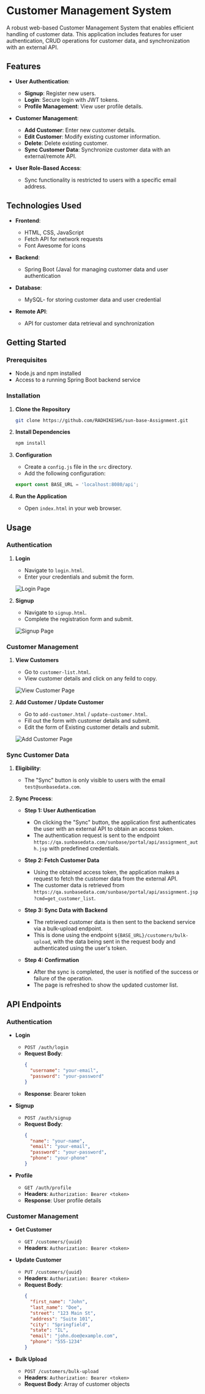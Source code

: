 # Customer Management System

A robust web-based Customer Management System that enables efficient handling of customer data. This application includes features for user authentication, CRUD operations for customer data, and synchronization with an external API.

## Features

- **User Authentication**: 
  - **Signup**: Register new users.
  - **Login**: Secure login with JWT tokens.
  - **Profile Management**: View user profile details.

- **Customer Management**:
  - **Add Customer**: Enter new customer details.
  - **Edit Customer**: Modify existing customer information.
  - **Delete**: Delete existing customer.
  - **Sync Customer Data**: Synchronize customer data with an external/remote API.

- **User Role-Based Access**:
  - Sync functionality is restricted to users with a specific email address.

## Technologies Used

- **Frontend**: 
  - HTML, CSS, JavaScript
  - Fetch API for network requests
  - Font Awesome for icons

- **Backend**:
  - Spring Boot (Java) for managing customer data and user authentication
  
- **Database**:
  - MySQL- for storing customer data and user credential

- **Remote API**:
  - API for customer data retrieval and synchronization

## Getting Started

### Prerequisites

- Node.js and npm installed
- Access to a running Spring Boot backend service

### Installation

1. **Clone the Repository**

    ```bash
    git clone https://github.com/RADHIKESHS/sun-base-Assignment.git
    ```

2. **Install Dependencies**

    ```bash
    npm install
    ```

3. **Configuration**

    - Create a `config.js` file in the `src` directory.
    - Add the following configuration:

    ```javascript
    export const BASE_URL = 'localhost:8080/api';
    ```

4. **Run the Application**

    - Open `index.html` in your web browser.

## Usage

### Authentication

1. **Login**

    - Navigate to `login.html`.
    - Enter your credentials and submit the form.
    
    ![Login Page](https://github.com/RADHIKESHS/sun-base-Assignment/blob/main/login.png?raw=true)

2. **Signup**

    - Navigate to `signup.html`.
    - Complete the registration form and submit.

    ![Signup Page](https://github.com/RADHIKESHS/sun-base-Assignment/blob/main/signup.png?raw=true)

### Customer Management

1. **View Customers**

    - Go to `customer-list.html`.
    - View customer details and click on any feild to copy.

    ![View Customer Page](https://github.com/RADHIKESHS/sun-base-Assignment/blob/main/Customer-list.png?raw=true)

   
2. **Add Customer / Update Customer**

    - Go to `add-customer.html` / `update-customer.html`.
    - Fill out the form with customer details and submit.
    - Edit the form of Existing customer details and submit.

    ![Add Customer Page](https://github.com/RADHIKESHS/sun-base-Assignment/blob/main/add-customer.png?raw=true)


### Sync Customer Data

1. **Eligibility**:
   - The "Sync" button is only visible to users with the email `test@sunbasedata.com`.

2. **Sync Process**:
   - **Step 1: User Authentication**
     - On clicking the "Sync" button, the application first authenticates the user with an external API to obtain an access token.
     - The authentication request is sent to the endpoint `https://qa.sunbasedata.com/sunbase/portal/api/assignment_auth.jsp` with predefined credentials.
   
   - **Step 2: Fetch Customer Data**
     - Using the obtained access token, the application makes a request to fetch the customer data from the external API.
     - The customer data is retrieved from `https://qa.sunbasedata.com/sunbase/portal/api/assignment.jsp?cmd=get_customer_list`.
   
   - **Step 3: Sync Data with Backend**
     - The retrieved customer data is then sent to the backend service via a bulk-upload endpoint.
     - This is done using the endpoint `${BASE_URL}/customers/bulk-upload`, with the data being sent in the request body and authenticated using the user's token.

   - **Step 4: Confirmation**
     - After the sync is completed, the user is notified of the success or failure of the operation.
     - The page is refreshed to show the updated customer list.

## API Endpoints

### Authentication

- **Login**
  - `POST /auth/login`
  - **Request Body**:
    ```json
    {
      "username": "your-email",
      "password": "your-password"
    }
    ```
  - **Response**: Bearer token

- **Signup**
  - `POST /auth/signup`
  - **Request Body**:
    ```json
    {
      "name": "your-name",
      "email": "your-email",
      "password": "your-password",
      "phone": "your-phone"
    }
    ```

- **Profile**
  - `GET /auth/profile`
  - **Headers**: `Authorization: Bearer <token>`
  - **Response**: User profile details

### Customer Management

- **Get Customer**
  - `GET /customers/{uuid}`
  - **Headers**: `Authorization: Bearer <token>`

- **Update Customer**
  - `PUT /customers/{uuid}`
  - **Headers**: `Authorization: Bearer <token>`
  - **Request Body**:
    ```json
    {
      "first_name": "John",
      "last_name": "Doe",
      "street": "123 Main St",
      "address": "Suite 101",
      "city": "Springfield",
      "state": "IL",
      "email": "john.doe@example.com",
      "phone": "555-1234"
    }
    ```

- **Bulk Upload**
  - `POST /customers/bulk-upload`
  - **Headers**: `Authorization: Bearer <token>`
  - **Request Body**: Array of customer objects

